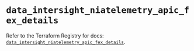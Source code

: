 # `data_intersight_niatelemetry_apic_fex_details`

Refer to the Terraform Registry for docs: [`data_intersight_niatelemetry_apic_fex_details`](https://registry.terraform.io/providers/ciscodevnet/intersight/1.0.71/docs/data-sources/niatelemetry_apic_fex_details).
